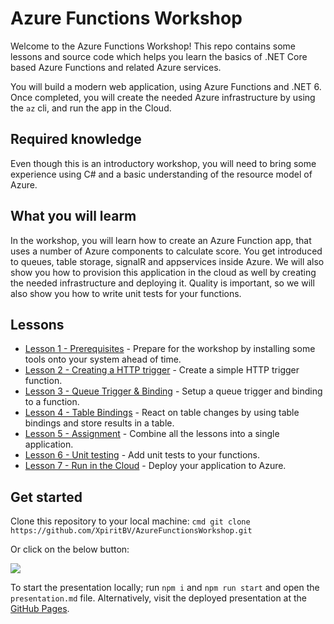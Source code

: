 # Azure Functions Workshop 

Welcome to the Azure Functions Workshop! This repo contains some lessons and source code which helps you learn the basics of .NET Core based Azure Functions and related Azure services.

You will build a modern web application, using Azure Functions and .NET 6. Once completed, you will create the needed Azure infrastructure by using the `az` cli, and run the app in the Cloud.

## Required knowledge

Even though this is an introductory workshop, you will need to bring some experience using C# and a basic understanding of the resource model of Azure.

## What you will learm

In the workshop, you will learn how to create an Azure Function app, that uses a number of Azure components to calculate score. You get introduced to queues, table storage, signalR and appservices inside Azure. We will also show you how to provision this application in the cloud as well by creating the needed infrastructure and deploying it. Quality is important, so we will also show you how to write unit tests for your functions.

## Lessons

- [Lesson 1 - Prerequisites](/lessons/prerequisites.md) - Prepare for the workshop by installing some tools onto your system ahead of time.
- [Lesson 2 - Creating a HTTP trigger](/lessons/http.md) - Create a simple HTTP trigger function. 
- [Lesson 3 - Queue Trigger & Binding](/lessons/queue.md) - Setup a queue trigger and binding to a function. 
- [Lesson 4 - Table Bindings](/lessons/table.md) - React on table changes by using table bindings and store results in a table. 
- [Lesson 5 - Assignment](/lessons/assignment.md) - Combine all the lessons into a single application.
- [Lesson 6 - Unit testing](/lessons/unittesting.md) - Add unit tests to your functions.
- [Lesson 7 - Run in the Cloud](/lessons/deployment.md) - Deploy your application to Azure.

## Get started

Clone this repository to your local machine:
    ```cmd
    git clone https://github.com/XpiritBV/AzureFunctionsWorkshop.git
    ```

Or click on the below button:

[![](https://img.shields.io/badge/-Use%20this%20template-brightgreen?style=for-the-badge&logo=github)](https://github.com/xpiritbv/azurefunctionsworkshop/generate)

To start the presentation locally; run `npm i` and `npm run start` and open the `presentation.md` file. Alternatively, visit the deployed presentation at the [GitHub Pages](https://xpiritbv.github.io/AzureFunctionsWorkshop/).